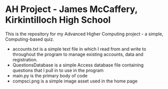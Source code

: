 # AH Project - James McCaffery, Kirkintilloch High School

This is the repository for my Advanced Higher Computing project - a simple, Computing-based quiz. 

- accounts.txt is a simple text file in which I read from and write to throughout the program to manage existing accounts, data and registration.
- QuestionsDatabase is a simple Access database file containing questions that I pull in to use in the program
- main.py is the primary body of code
- compsci.png is a simple image asset used in the home page
